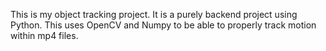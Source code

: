 This is my object tracking project. It is a purely backend project using Python. This uses OpenCV and Numpy to be able to properly track motion within mp4 files. 
